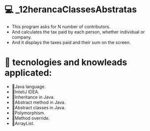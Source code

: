 
# 💻 _12herancaClassesAbstratas

- This program asks for N number of contributors. 
- And calculates the tax paid by each person, whether individual or company. 
- And it displays the taxes paid and their sum on the screen.

# 🔧 tecnologies and knowleads applicated:
- 🎯Java language.
- 🎯InteliJ IDEA.
- 🎯Inheritance in Java.
- 🎯Abstract method in Java.
- 🎯Abstract classes in Java.
- 🎯Polymorphism.
- 🎯Method override.
- 🎯ArrayList.
